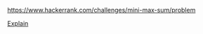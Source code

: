 https://www.hackerrank.com/challenges/mini-max-sum/problem

[Explain](https://www.hackerrank.com/challenges/mini-max-sum/forum/comments/725525)
